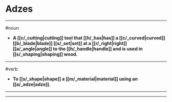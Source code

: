 # Adzes
---
#noun
- **A [[c/_cutting|cutting]] tool that [[h/_has|has]] a [[c/_curved|curved]] [[b/_blade|blade]] [[s/_set|set]] at a [[r/_right|right]] [[a/_angle|angle]] to the [[h/_handle|handle]] and is used in [[s/_shaping|shaping]] wood.**
---
#verb
- **To [[s/_shape|shape]] a [[m/_material|material]] using an [[a/_adze|adze]].**
---
---
